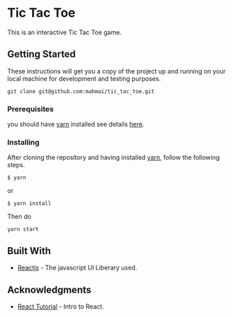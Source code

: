 # Tic Tac Toe

This is an interactive Tic Tac Toe game.

## Getting Started

These instructions will get you a copy of the project up and running on your local machine for development and testing purposes.

```
git clone git@github.com:mahmai/tic_tac_toe.git
```

### Prerequisites

you should have [yarn](https://yarnpkg.com/en/) installed see details [here](https://yarnpkg.com/en/).

### Installing

After cloning the repository and having installed [yarn](https://yarnpkg.com/en/), follow the following steps.

```
$ yarn
```

or

```
$ yarn install
```

Then do

```
yarn start
```

## Built With

- [Reactjs](https://reactjs.org/) - The javascript UI Liberary used.

## Acknowledgments

- [React Tutorial](https://reactjs.org/tutorial/tutorial.html) - Intro to React.
